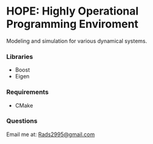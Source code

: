 # HOPE: Highly Operational Programming Enviroment

Modeling and simulation for various dynamical systems.

### Libraries
- Boost
- Eigen

### Requirements
- CMake

### Questions
Email me at: Rads2995@gmail.com

